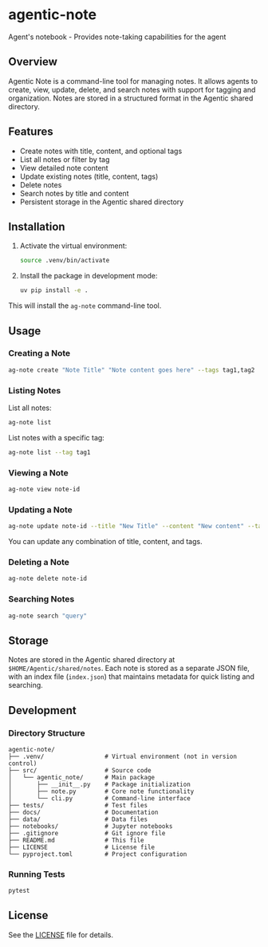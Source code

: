 # agentic-note

Agent's notebook - Provides note-taking capabilities for the agent

## Overview

Agentic Note is a command-line tool for managing notes. It allows agents to create, view, update, delete, and search notes with support for tagging and organization. Notes are stored in a structured format in the Agentic shared directory.

## Features

- Create notes with title, content, and optional tags
- List all notes or filter by tag
- View detailed note content
- Update existing notes (title, content, tags)
- Delete notes
- Search notes by title and content
- Persistent storage in the Agentic shared directory

## Installation

1. Activate the virtual environment:
   ```bash
   source .venv/bin/activate
   ```

2. Install the package in development mode:
   ```bash
   uv pip install -e .
   ```

This will install the `ag-note` command-line tool.

## Usage

### Creating a Note

```bash
ag-note create "Note Title" "Note content goes here" --tags tag1,tag2
```

### Listing Notes

List all notes:
```bash
ag-note list
```

List notes with a specific tag:
```bash
ag-note list --tag tag1
```

### Viewing a Note

```bash
ag-note view note-id
```

### Updating a Note

```bash
ag-note update note-id --title "New Title" --content "New content" --tags tag1,tag3
```

You can update any combination of title, content, and tags.

### Deleting a Note

```bash
ag-note delete note-id
```

### Searching Notes

```bash
ag-note search "query"
```

## Storage

Notes are stored in the Agentic shared directory at `$HOME/Agentic/shared/notes`. Each note is stored as a separate JSON file, with an index file (`index.json`) that maintains metadata for quick listing and searching.

## Development

### Directory Structure

```
agentic-note/
├── .venv/                 # Virtual environment (not in version control)
├── src/                   # Source code
│   └── agentic_note/      # Main package
│       ├── __init__.py    # Package initialization
│       ├── note.py        # Core note functionality
│       └── cli.py         # Command-line interface
├── tests/                 # Test files
├── docs/                  # Documentation
├── data/                  # Data files
├── notebooks/             # Jupyter notebooks
├── .gitignore             # Git ignore file
├── README.md              # This file
├── LICENSE                # License file
└── pyproject.toml         # Project configuration
```

### Running Tests

```bash
pytest
```

## License

See the [LICENSE](LICENSE) file for details.

